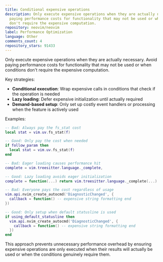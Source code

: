 ```yaml
---
title: Conditional expensive operations
description: Only execute expensive operations when they are actually necessary. Avoid
  paying performance costs for functionality that may not be used or when conditions
  don't require the expensive computation.
repository: neovim/neovim
label: Performance Optimization
language: Other
comments_count: 4
repository_stars: 91433
---
```


Only execute expensive operations when they are actually necessary. Avoid paying performance costs for functionality that may not be used or when conditions don't require the expensive computation.

Key strategies:
- **Conditional execution**: Wrap expensive calls in conditions that check if the operation is needed
- **Lazy loading**: Defer expensive initialization until actually required  
- **Demand-based setup**: Only set up costly event handlers or processing when the feature is actively used

Examples:

```lua
-- Bad: Always pay the fs_stat cost
local stat = vim.uv.fs_stat(f)

-- Good: Only pay the cost when needed
if follow_param then
  local stat = vim.uv.fs_stat(f)
end

-- Bad: Eager loading causes performance hit
complete = vim.treesitter.language._complete,

-- Good: Lazy loading avoids eager initialization
complete = function(...) return vim.treesitter.language._complete(...) end,

-- Bad: Everyone pays the cost regardless of usage
vim.api.nvim_create_autocmd('DiagnosticChanged', {
  callback = function() -- expensive string formatting end
})

-- Good: Only setup when default statusline is used
if using_default_statusline then
  vim.api.nvim_create_autocmd('DiagnosticChanged', {
    callback = function() -- expensive string formatting end
  })
end
```

This approach prevents unnecessary performance overhead by ensuring expensive operations are only executed when their results will actually be used or when the conditions genuinely require them.